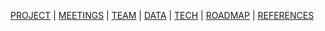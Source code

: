 [PROJECT](./index.html) | [MEETINGS](./pages/meetings.html) | [TEAM](./pages/team.html) | [DATA](./pages/data.html)  | [TECH](./pages/tech.html) | [ROADMAP](./pages/roadmap.html) | [REFERENCES](./pages/references.html)
